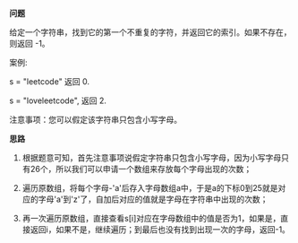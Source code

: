 **问题**

给定一个字符串，找到它的第一个不重复的字符，并返回它的索引。如果不存在，则返回 -1。

案例:

s = "leetcode"
返回 0.

s = "loveleetcode",
返回 2.
 

注意事项：您可以假定该字符串只包含小写字母。

**思路**

  1. 根据题意可知，首先注意事项说假定字符串只包含小写字母，因为小写字母只有26个，所以我们可以申请一个数组来存放每个字母出现的次数；

2. 遍历原数组，将每个字母-'a'后存入字母数组a中，于是a的下标0到25就是对应的字母'a'到'z'了，自加后对应的值就是字母在字符串中出现的次数；

3. 再一次遍历原数组，直接查看s[i]对应在字母数组中的值是否为1，如果是，直接返回i，如果不是，继续遍历；到最后也没有找到出现一次的字母，返回-1。

